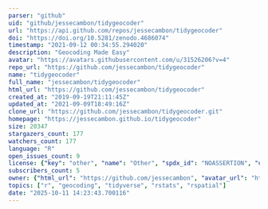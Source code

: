 ```yaml
---
parser: "github"
uid: "github/jessecambon/tidygeocoder"
url: "https://api.github.com/repos/jessecambon/tidygeocoder"
doi: "https://doi.org/10.5281/zenodo.4686074"
timestamp: "2021-09-12 00:34:55.294020"
description: "Geocoding Made Easy"
avatar: "https://avatars.githubusercontent.com/u/31526206?v=4"
repo_url: "https://github.com/jessecambon/tidygeocoder"
name: "tidygeocoder"
full_name: "jessecambon/tidygeocoder"
html_url: "https://github.com/jessecambon/tidygeocoder"
created_at: "2019-09-19T21:11:45Z"
updated_at: "2021-09-09T18:49:16Z"
clone_url: "https://github.com/jessecambon/tidygeocoder.git"
homepage: "https://jessecambon.github.io/tidygeocoder"
size: 20347
stargazers_count: 177
watchers_count: 177
language: "R"
open_issues_count: 9
license: {"key": "other", "name": "Other", "spdx_id": "NOASSERTION", "url": null, "node_id": "MDc6TGljZW5zZTA="}
subscribers_count: 5
owner: {"html_url": "https://github.com/jessecambon", "avatar_url": "https://avatars.githubusercontent.com/u/31526206?v=4", "login": "jessecambon", "type": "User"}
topics: ["r", "geocoding", "tidyverse", "rstats", "rspatial"]
date: "2025-10-11 14:23:43.700116"
---
```

